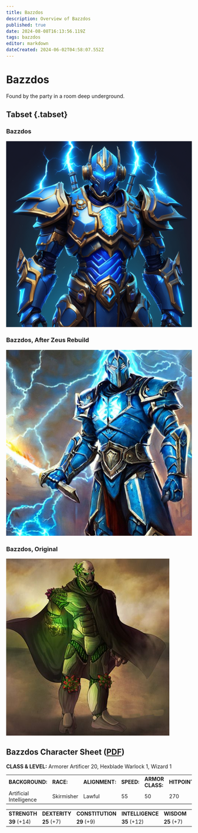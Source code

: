 ```yaml
---
title: Bazzdos
description: Overview of Bazzdos
published: true
date: 2024-08-08T16:13:56.119Z
tags: bazzdos
editor: markdown
dateCreated: 2024-06-02T04:58:07.552Z
---
```


# Bazzdos

Found by the party in a room deep underground.

## Tabset {.tabset}

### Bazzdos

![spoops_icon.png](/characters/bazzert/img3.png)

### Bazzdos, After Zeus Rebuild

![Zeus Rebuilt Bazzdos](/characters/bazzert/img2.png)

### Bazzdos, Original

![Founder Bazzdos](/characters/bazzert/img1.png)

## Bazzdos Character Sheet ([PDF](/characters/bazzert/bazzdos___roll20_characters.pdf))

**CLASS & LEVEL:** Armorer Artificer 20, Hexblade Warlock 1, Wizard 1

|     |     |     |     |     |     |     |
| --- | --- | --- | --- | --- | --- | --- |
| **BACKGROUND:** | **RACE:** | **ALIGNMENT:** | **SPEED:** | **ARMOR CLASS:** | **HITPOINTS:** | **INITIATIVE:** |
| Artificial Intelligence | Skirmisher | Lawful | 55  | 50  | 270 | 7.25 |


|     |     |     |     |     |     |
| --- | --- | --- | --- | --- | --- |
| **STRENGTH** | **DEXTERITY** | **CONSTITUTION** | **INTELLIGENCE** | **WISDOM** | **CHARISMA** |
| **39** (+14) | **25** (+7) | **29** (+9) | **35** (+12) | **25** (+7) | **25** (+7) |